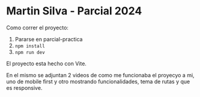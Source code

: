 # Martin Silva - Parcial 2024

Como correr el proyecto:

1) Pararse en parcial-practica
2) `npm install`
3) `npm run dev`

El proyecto esta hecho con Vite.

En el mismo se adjuntan 2 videos de como me funcionaba el proyecyo a mi, uno de mobile first y otro mostrando funcionalidades, tema de rutas y que es responsive.
